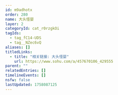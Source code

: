 ```yaml
---
id: m9adhotx
order: 280
name: 大头怪婴
layer: 2
categoryId: cat_r0rzgkOi
tagIds:
  - tag_fC14-UDS
  - tag__NZec6vQ
aliases: []
titledLinks:
  - title: "相关链接: 大头怪婴"
    url: https://www.sohu.com/a/457670106_429555
parent: ""
relatedEntries: []
timelineEvents: []
nsfw: false
lastUpdated: 1758087125
---
```



